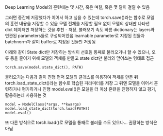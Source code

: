 Deep Learning Model의 훈련에는 몇 시간, 혹은 며칠, 혹은 몇 달이 걸릴 수 있음

그러면 중간에 저장했다가 이어서 하고 싶을 수 있는데
torch.save()라는 함수로 모델의 훈련 내용을 저장할 수 있음
모델 전체를 저장할 필요 없이 모델의 상태만 나타낸 dict 데이터만 저장하는 것을 추천 - 저장, 불러오기 속도 빠름
dictionary는 layers와 연관된 parameters들로 구성되어있음
learnable parameter로 지정된 것들과 batchnorm과 같이 buffer로 지정된 것들만 저장됨

아래와 같이 State dict만 저장하는 방식이 선호됨
통째로 불러오거나 할 수 있으나, 오류 등을 줄이기 위해
모델의 객체를 만들고 state dict만 불러와 덮어쓰는 형태로 접근
```
torch.save(model.state_dict(), PATH)
```

불러오기는 다음과 같이 진행
먼저 모델의 클래스를 이용하여 객체를 만든 뒤
torch.load_state_dict()라는 함수로 학습된 파라미터를 저장
그 뒤엔 모델을 이어서 훈련하거나 평가하거나 진행
model.eval()은 모델을 더 이상 훈련을 진행하지 않고 평가, 활용하는데 사용하는 것

```
model = ModelClass(*args, **kwargs)
model.load_state_dict(torch.load(PATH))
model.eval()
```

또 다른 방식으로 
torch.load()로 모델을 통째로 불러올 수도 있으나... 권장하는 방식은 아님
